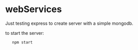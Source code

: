 # webServices

Just testing express to create server with a simple mongodb.

to start the server:

```bash
   npm start
```
